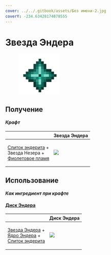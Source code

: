 ```yaml
---
cover: ../../.gitbook/assets/Без имени-2.jpg
coverY: -234.63428174878555
---
```


# Звезда Эндера

<figure><img src="../../.gitbook/assets/ender_star_128.png" alt=""><figcaption></figcaption></figure>

## Получение

#### _Крафт_

|                                                                                                                               |  Звезда Эндера                             |
| ----------------------------------------------------------------------------------------------------------------------------- | ------------------------------------------ |
| <p><a href="enderite_ingot.md">Слиток эндерита</a> +<br>Звезда Незера +<br><a href="purple_blaze.md">Фиолетовое пламя</a></p> | ![](../../.gitbook/assets/ender\_star.png) |

## Использование

#### _Как ингредиент при крафте_

#### [Диск Эндера](ender_disc.md)

|                                                                                                                                                    |  Диск Эндера                               |
| -------------------------------------------------------------------------------------------------------------------------------------------------- | ------------------------------------------ |
| <p><a href="ender_star.md">Звезда Эндера</a> +<br><a href="ender_core.md">Ядро Эндера</a> +<br><a href="enderite_ingot.md">Слиток эндерита</a></p> | ![](../../.gitbook/assets/ender\_disc.png) |

